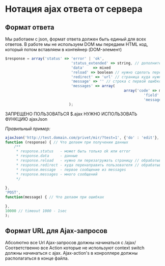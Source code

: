 # Нотация ajax ответа от сервера

## Формат ответа
Мы работаем с json, формат ответа должен быть единый для всех ответов. 
В работе мы не используем DOM мы передаем HTML код, который потом вставляем в контейнер (DOM-элемент)

```js
$response = array('status' => 'error' | 'ok',
                              'status_extended' => string, // дополнительное обозначение статуса, notice, warning или что-то еще
                              'data'    => mixed
                              'reload' => boolean // нужно сделать перезагрузку текущей страницы
                              'redirect' => 'url' // страница куда нужно сделать редирект
                              'message' => '' // cтрока с первой ошибкой из messages
                              'messages' => array(
                                                      array('code' => mixed, // если нет, то general
                                                               'field' => mixed // если нет, то general
                                                               'message' => string))
                             );
```

ЗАПРЕЩЕНО ПОЛЬЗОВАТЬСЯ $.ajax НУЖНО ИСПОЛЬЗОВАТЬ ФУНКЦИЮ ajaxJson

*Правильный пример:*

```js
ajaxJson('http://test.domain.com/privet/mir/?test=1', {'do' : 'edit'}, 
function (response) { // Что делаем при получении данных
    /**
     * response.status   - может быть только ok или error
     * response.data     - данные
     * response.reload   - нужно ли перезагружать страницу // обрабатывается в ajaxJson 
     * response.redirect - куда перенаправить пользователя // обрабатывается в ajaxJson
     * response.message  - первое сообщение из messages
     * response.messages - много сообщений
     */
 
}, 
'POST', 
function(message) { // Что делаем при ошибках
 
}, 
10000 // timeout 1000 - 1sec
);

```

## Формат URL для Ajax-запросов

Абсолютно все Url Ajax-запросов должны начинаться с /ajax/
Соответственно все Action которые не используют context switch должны начинаться с ajax. Ajax-action's в конроллере должны располагаться в конце файла.
